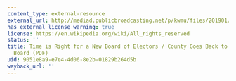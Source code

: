 ```yaml
---
content_type: external-resource
external_url: http://mediad.publicbroadcasting.net/p/kwmu/files/201901/post_dispatch_articles_from_hp______6.30.94-8.18.94.pdf
has_external_license_warning: true
license: https://en.wikipedia.org/wiki/All_rights_reserved
status: ''
title: Time is Right for a New Board of Electors / County Goes Back to the Drawing
  Board (PDF)
uid: 9051e8a9-e7e4-4d06-8e2b-01829b264d5b
wayback_url: ''
---
```

